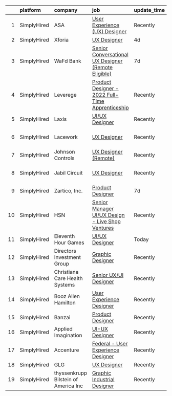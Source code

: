 

|    | platform    | company                              | job                                                                                                                                                         | update_time   | location                |
|---:|:------------|:-------------------------------------|:------------------------------------------------------------------------------------------------------------------------------------------------------------|:--------------|:------------------------|
|  1 | SimplyHired | ASA                                  | [User Experience (UX) Designer](https://www.simplyhired.com/job/EQ47IOwI6TH71sdsdNhAhRV59lUob4H37EVdr_A8bhIdzGdLWIn8Wg?q=ux+designer)                       | Recently      | Austin, TX +2 locations |
|  2 | SimplyHired | Xforia                               | [UX Designer](https://www.simplyhired.com/job/pd1pFtCWf63a2B1UlUVelgzz4zOvxIapkBnviQ4xEv52iXoOykOWjA?q=ux+designer)                                         | 4d            | Remote                  |
|  3 | SimplyHired | WaFd Bank                            | [Senior Conversational UX Designer (Remote Eligible)](https://www.simplyhired.com/job/QnqrOymYfX7NQB6TmqMC7V5dyNjmbbsN2cD2dNr35k2VqHqpItoY6w?q=ux+designer) | 7d            | Seattle, WA             |
|  4 | SimplyHired | Leverege                             | [Product Designer - 2022 Full-Time Apprenticeship](https://www.simplyhired.com/job/f2PnrkNkoKjnF_c7MsOM41LbDj7RDHIKkfuGC1pKOOPB0dNQ0HmV5w?q=ux+designer)    | Recently      | Remote                  |
|  5 | SimplyHired | Laxis                                | [UI/UX Designer](https://www.simplyhired.com/job/YqRM787DxY5ZhWoOONhBS66yEayg9o1ySJaMewIKmFk_Trv7dY0X6Q?q=ux+designer)                                      | Recently      | Remote                  |
|  6 | SimplyHired | Lacework                             | [UX Designer](https://www.simplyhired.com/job/Jp-W9m-RAUqw0kcLLH0kA8wfS1vBjZXU2y-GXT1bpdhNyApp5N6vRg?q=ux+designer)                                         | Recently      | San Francisco, CA       |
|  7 | SimplyHired | Johnson Controls                     | [UX Designer (Remote)](https://www.simplyhired.com/job/XYhC7O6SqQiSd1956p9dGoL0Z09VD-lT6yaohF9u93e3evq5bssyzA?q=ux+designer)                                | Recently      | Milwaukee, WI           |
|  8 | SimplyHired | Jabil Circuit                        | [UX Designer](https://www.simplyhired.com/job/C3sbjuSkcCX7vsA18EjR__zA29fGUdmFALkgCpqHVHuFtU-YkSd9QA?q=ux+designer)                                         | Recently      | Saint Petersburg, FL    |
|  9 | SimplyHired | Zartico, Inc.                        | [Product Designer](https://www.simplyhired.com/job/5B-wy9egwpbkc7SZRH1vZS_C0IVpEFP3vQw-sYn_KPAIaBxbnG6gAg?q=ux+designer)                                    | 7d            | Remote                  |
| 10 | SimplyHired | HSN                                  | [Senior Manager UI/UX Design - Live Shop Ventures](https://www.simplyhired.com/job/PnZWNb_6aBBBnrDkveIhjtEukajlM-yogwn3wuniAR-Q_0Dpm5SczA?q=ux+designer)    | Recently      | New York, NY            |
| 11 | SimplyHired | Eleventh Hour Games                  | [UI/UX Designer](https://www.simplyhired.com/job/7dTQ4v_4dxlgxzyrYV0pyoVKzfVJze-0sVM81tjw6VVY1F_K9Uvh-Q?q=ux+designer)                                      | Today         | Austin, TX              |
| 12 | SimplyHired | Directors Investment Group           | [Graphic Designer](https://www.simplyhired.com/job/lwFB-IFPPDdhloaijqBwddfJUHKHlrmCl5Rm4qk6xWpCkNF95M1C7w?q=ux+designer)                                    | Recently      | Abilene, TX             |
| 13 | SimplyHired | Christiana Care Health Systems       | [Senior UX/UI Designer](https://www.simplyhired.com/job/q3FhXg6RpnC7PpsD3YXGtshtKbeIgC4vaDQ-E1BgBAlS1ZsR9CYxmA?q=ux+designer)                               | Recently      | Wilmington, DE          |
| 14 | SimplyHired | Booz Allen Hamilton                  | [User Experience Designer](https://www.simplyhired.com/job/a-nUsacSgSyeSADKMgduZjq8lqNshmVfmyUixpg4ExmmNht8POBnrg?q=ux+designer)                            | Recently      | Washington, DC          |
| 15 | SimplyHired | Banzai                               | [Product Designer](https://www.simplyhired.com/job/ilsMRlIR6zDHScczxpZZ2SXG1dDwJ_ScwcOK-avCMOzH4k4ilY-WqA?q=ux+designer)                                    | Recently      | Remote                  |
| 16 | SimplyHired | Applied Imagination                  | [UI-UX Designer](https://www.simplyhired.com/job/7y3wtoTnZ1FIV0Alek9JQ8boyPLAIny-gyqvhOKUz4T1Lr8m3pmkIw?q=ux+designer)                                      | Recently      | Remote                  |
| 17 | SimplyHired | Accenture                            | [Federal - User Experience Designer](https://www.simplyhired.com/job/FwcYIJbDI5-pr8-tfqm0Ga_5XgesC_IGSaSXCPT47UAh9Y1FSYq5BA?q=ux+designer)                  | Recently      | Arlington, VA           |
| 18 | SimplyHired | GLG                                  | [UX Designer](https://www.simplyhired.com/job/RrEaVSyRzXBYGBK_dwtrI6PhJQWIMsRWG_j6yZW-7xhxAkKAYGR0xg?q=ux+designer)                                         | Recently      | Austin, TX              |
| 19 | SimplyHired | thyssenkrupp Bilstein of America Inc | [Graphic Industrial Designer](https://www.simplyhired.com/job/WGwXvF8mNjt0fmjOOWp1lKFyzwtyWSARdBypHAo0-tRy8Wj90crvnw?q=ux+designer)                         | Recently      | Hamilton, OH            |